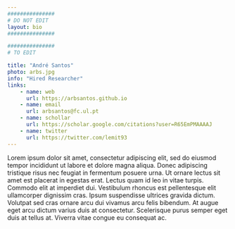 ```yaml
---
###############
# DO NOT EDIT
layout: bio
###############

###############
# TO EDIT

title: "André Santos"
photo: arbs.jpg
info: "Hired Researcher"
links:
    - name: web
      url: https://arbsantos.github.io
    - name: email
      url: arbsantos@fc.ul.pt
    - name: schollar
      url: https://scholar.google.com/citations?user=R65EmPMAAAAJ
    - name: twitter
      url: https://twitter.com/lemit93
---
```


Lorem ipsum dolor sit amet, consectetur adipiscing elit, sed do eiusmod tempor incididunt ut labore et dolore magna aliqua. Donec adipiscing tristique risus nec feugiat in fermentum posuere urna. Ut ornare lectus sit amet est placerat in egestas erat. Lectus quam id leo in vitae turpis. Commodo elit at imperdiet dui. Vestibulum rhoncus est pellentesque elit ullamcorper dignissim cras. Ipsum suspendisse ultrices gravida dictum. Volutpat sed cras ornare arcu dui vivamus arcu felis bibendum. At augue eget arcu dictum varius duis at consectetur. Scelerisque purus semper eget duis at tellus at. Viverra vitae congue eu consequat ac.
